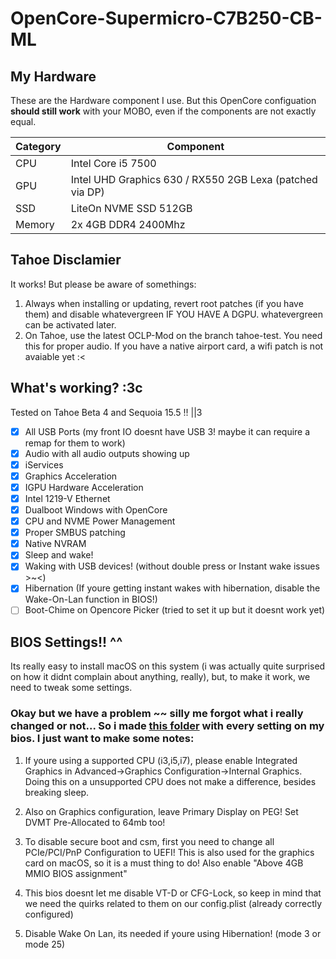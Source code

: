 # OpenCore-Supermicro-C7B250-CB-ML

## My Hardware
These are the Hardware component I use. But this OpenCore configuation <strong>should still work</strong> with your MOBO, even if the components are not exactly equal.


| Category  | Component                            |
| --------- | ------------------------------------ |
| CPU       | Intel Core i5 7500             |
| GPU       | Intel UHD Graphics 630 / RX550 2GB Lexa (patched via DP)|
| SSD       | LiteOn NVME SSD 512GB		   |
| Memory    | 2x 4GB DDR4 2400Mhz                    |

## Tahoe Disclamier
It works! But please be aware of somethings:
1. Always when installing or updating, revert root patches (if you have them) and disable whatevergreen IF YOU HAVE A DGPU. whatevergreen can be activated later.
2. On Tahoe, use the latest OCLP-Mod on the branch tahoe-test. You need this for proper audio. If you have a native airport card, a wifi patch is not avaiable yet :< 


## What's working? :3c

Tested on Tahoe Beta 4 and Sequoia 15.5 !! ||3

- [X] All USB Ports (my front IO doesnt have USB 3! maybe it can require a remap for them to work)
- [X] Audio with all audio outputs showing up
- [X] iServices
- [X] Graphics Acceleration
- [X] IGPU Hardware Acceleration
- [X] Intel 1219-V Ethernet
- [X] Dualboot Windows with OpenCore
- [X] CPU and NVME Power Management
- [X] Proper SMBUS patching
- [X] Native NVRAM
- [X] Sleep and wake!
- [X] Waking with USB devices! (without double press or Instant wake issues >~<)
- [X] Hibernation (If youre getting instant wakes with hibernation, disable the Wake-On-Lan function in BIOS!)
- [ ] Boot-Chime on Opencore Picker (tried to set it up but it doesnt work yet)

## BIOS Settings!! ^^

Its really easy to install macOS on this system (i was actually quite surprised on how it didnt complain about anything, really), but, to make it work, we need to tweak some settings.

### <strong>Okay but we have a problem ~~ </strong>silly me forgot what i really changed or not... So i made [this folder](https://github.com/tetenc555/OpenCore-Supermicro-C7B250-CB-ML/tree/main/BIOS) with every setting on my bios. I just want to make some notes:

1. If youre using a supported CPU (i3,i5,i7), please enable Integrated Graphics in Advanced->Graphics Configuration->Internal Graphics. Doing this on a unsupported CPU does not make a difference, besides breaking sleep.

2. Also on Graphics configuration, leave Primary Display on PEG! Set DVMT Pre-Allocated to 64mb too!

3. To disable secure boot and csm, first you need to change all PCIe/PCI/PnP Configuration to UEFI! This is also used for the graphics card on macOS, so it is a must thing to do! Also enable "Above 4GB MMIO BIOS assignment"

4. This bios doesnt let me disable VT-D or CFG-Lock, so keep in mind that we need the quirks related to them on our config.plist (already correctly configured)

5. Disable Wake On Lan, its needed if youre using Hibernation! (mode 3 or mode 25)
